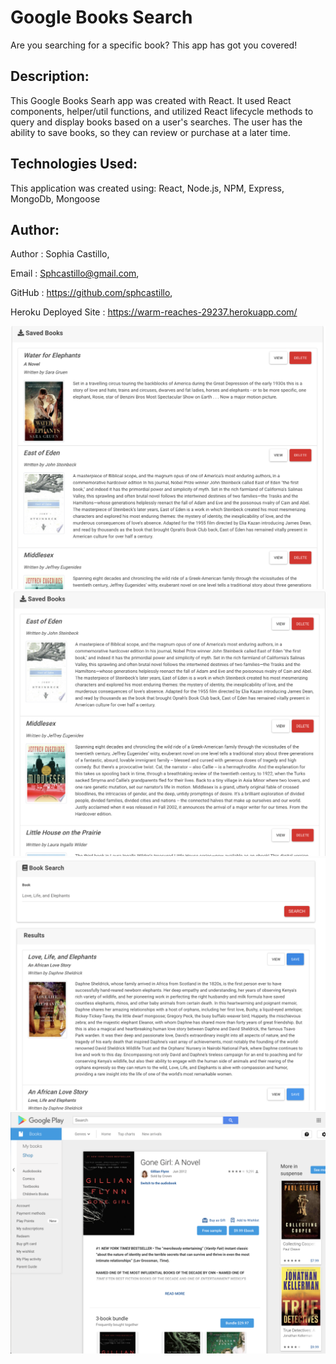 # Google Books Search

Are you searching for a specific book? This app has got you covered!

## Description:

This Google Books Searh app was created with React. It used React components, helper/util functions, and utilized React lifecycle methods to query and display books based on a user's searches. The user has the ability to save books, so they can review or purchase at a later time. 

## Technologies Used:

This application was created using: React, Node.js, NPM, Express, MongoDb, Mongoose

## Author:

Author : Sophia Castillo,

Email : Sphcastillo@gmail.com,

GitHub : https://github.com/sphcastillo,

Heroku Deployed Site :
https://warm-reaches-29237.herokuapp.com/

<img src="assets/picture1.png">
<img src="assets/picture2.png">
<img src="assets/picture3.png">
<img src="assets/picture4.png">



